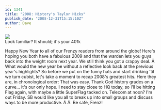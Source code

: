 ```yaml
---
id: 1341
title: "2008: History's Taylor Hicks"
publish_date: "2008-12-31T15:15:10Z"
author: Dave
---
```


![](http://www.flagstafffrenzy.org/wp-content/uploads/2008/12/smoke.jpg)  
Look familiar? It should; it's your 401k

Happy New Year to all of our Frenzy readers from around the globe! Here's hoping you both have a fabulous 2009 and that the warden lets you guys back into the weight room next year. We still think you got a crappy deal. Â  What would the new year be without a reflective look back at the previous year's highlights? So before we put on the funny hats and start drinking 'til we turn cubist, let's take a moment to recap 2008's greatest hits. Here they are, in chronological order: That was easy. Thank God history grades on a curve... it's our only hope. I need to stay close to HQ today, so I'll be hitting Flag again, with maybe a little SuperFlag tacked on. Telecom at noon? I'm out Friday. SB would like you all to break up into small groups and discuss ways to be more productive. Â Â  Be safe, Frenz!
